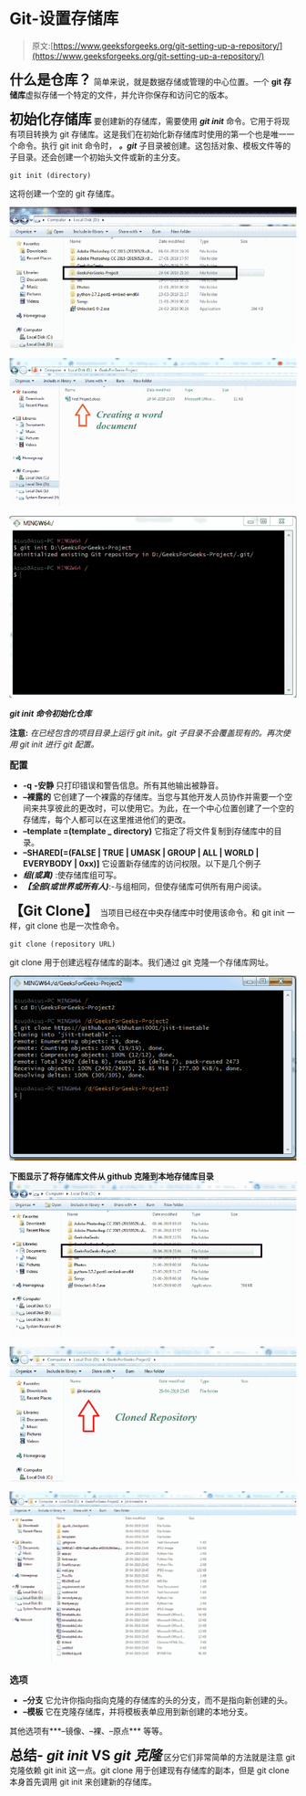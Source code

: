 # Git-设置存储库

> 原文:[https://www.geeksforgeeks.org/git-setting-up-a-repository/](https://www.geeksforgeeks.org/git-setting-up-a-repository/)

**<font size="5px">什么是仓库？</font>**
简单来说，就是数据存储或管理的中心位置。一个 **git 存储库**虚拟存储一个特定的文件，并允许你保存和访问它的版本。

**<font size="5px">初始化存储库</font>**
要创建新的存储库，需要使用 ***git init*** 命令。它用于将现有项目转换为 git 存储库。这是我们在初始化新存储库时使用的第一个也是唯一一个命令。执行 git init 命令时， ***。git*** 子目录被创建。这包括对象、模板文件等的子目录。还会创建一个初始头文件或新的主分支。

```
git init (directory)
```

这将创建一个空的 git 存储库。

![](img/1519d3429a6e4ec6c2129c484eeca8ae.png)

![](img/0f37c120687228df2ae7f38d43da5915.png)

![Using git init command](img/63d8303bff6565d7140c99ef52b24064.png)

***git init 命令初始化仓库***

**注意:** *在已经包含的项目目录上运行 git init。git 子目录不会覆盖现有的。再次使用 git init 进行 git 配置。*

**<font size="3px">配置</font>**

*   **-q**
    **-安静**
    只打印错误和警告信息。所有其他输出被静音。
*   **–裸露的**
    它创建了一个裸露的存储库。当您与其他开发人员协作并需要一个空间来共享彼此的更改时，可以使用它。为此，在一个中心位置创建了一个空的存储库，每个人都可以在这里推进他们的更改。
*   **–template =(template _ directory)**
    它指定了将文件复制到存储库中的目录。
*   **–SHARED[=(FALSE | TRUE | UMASK | GROUP | ALL | WORLD | EVERYBODY | 0xx)]**
    它设置新存储库的访问权限。以下是几个例子
*   ***组(或真)*** :使存储库组可写。
*   ***【全部(或世界或所有人)***:-与组相同，但使存储库可供所有用户阅读。

**<font size="5px">【Git Clone】</font>**
当项目已经在中央存储库中时使用该命令。和 git init 一样，git clone 也是一次性命令。

```
git clone (repository URL) 
```

git clone 用于创建远程存储库的副本。我们通过 git 克隆一个存储库网址。

![](img/79c729f44c10531aa02884c46d18f2ba.png)

**下图显示了将存储库文件从 github 克隆到本地存储库目录**
![](img/0b21ea46fb9a4a9aee0b09905b20c04d.png)

![](img/067ef8fd9f2591ee9c002f943fe3b35c.png)

![](img/2bdca22f30898bebef474c086aa4f180.png)

**<font size="3px">选项</font>**

*   **–分支**
    它允许你指向指向克隆的存储库的头的分支，而不是指向新创建的头。
*   **–模板**
    它在克隆存储库，并将模板表单应用到新创建的本地分支。

其他选项有***–镜像、–裸、–原点*** 等等。

**<font size="5px">总结- *git init* VS *git 克隆*</font>**
区分它们非常简单的方法就是注意 git 克隆依赖 git init 这一点。git clone 用于创建现有存储库的副本，但是 git clone 本身首先调用 git init 来创建新的存储库。